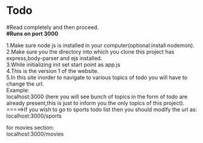 # Todo
#Read completely and then proceed.</br>
<b>#Runs on port 3000</b></br>

1.Make sure node js is installed in your computer(optional:install nodemon).</br>
2.Make sure you the directory into which you clone this  project has express,body-parser and ejs installed. </br>
3.While initializing init set start point as app.js</br>
4.This is the version 1 of the website.</br>
5.In this site inorder to navigate to various topics of todo you will have to change the url.</br>
Example:</br>
localhost:3000     (here you will see bunch of topics in the form of todo are already present,this is just to inform you the only topics of this project).</br>
=====>If you wish to go to sports todo list then you should modify the url as:</br>
localhost:3000/sports</br>

for movies section:</br>
localhost:3000/movies</br>



